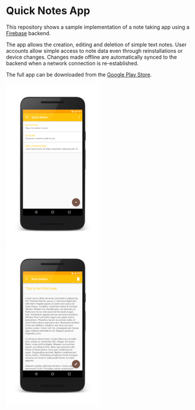 # Quick Notes App

This repository shows a sample implementation of a note taking app using a [Firebase](https://firebase.google.com/) backend. 

The app allows the creation, editing and deletion of simple text notes. User accounts allow simple access to note data even through reinstallations or device changes. Changes made offline are automatically synced to the backend when a network connection is re-established.

The full app can be downloaded from the [Google Play Store](https://play.google.com/store/apps/details?id=com.sreimler.quicknotes).

<img src="https://github.com/sreimler/quicknotes/blob/master/images/screenshot1.png" width="256"> <img src="https://github.com/sreimler/quicknotes/blob/master/images/screenshot2.png" width="256">
